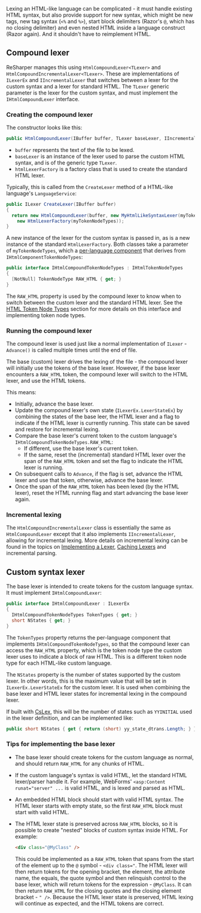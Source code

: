 [//]: # (title: Lexing HTML-Like Languages)

Lexing an HTML-like language can be complicated - it must handle existing HTML syntax, but also provide support for new syntax, which might be new tags, new tag syntax (`<%` and `%>`), start block delimiters (Razor's `@`, which has no closing delimiter) and even nested HTML inside a language construct (Razor again). And it shouldn't have to reimplement HTML.

## Compound lexer

ReSharper manages this using `HtmlCompoundLexer<TLexer>` and `HtmlCompoundIncrementalLexer<TLexer>`. These are implementations of `ILexerEx` and `IIncrementalLexer` that switches between a lexer for the custom syntax and a lexer for standard HTML. The `TLexer` generic parameter is the lexer for the custom syntax, and must implement the `IHtmlCompoundLexer` interface.

### Creating the compound lexer

The constructor looks like this:

```csharp
public HtmlCompoundLexer(IBuffer buffer, TLexer baseLexer, IIncrementalLexerFactory htmlLexerFactory)
```

* `buffer` represents the text of the file to be lexed.
* `baseLexer` is an instance of the lexer used to parse the custom HTML syntax, and is of the generic type `TLexer`.
* `htmlLexerFactory` is a factory class that is used to create the standard HTML lexer.

Typically, this is called from the `CreateLexer` method of a HTML-like language's `LanguageService`:

```csharp
public ILexer CreateLexer(IBuffer buffer)
{
  return new HtmlCompoundLexer(buffer, new MyHtmlLikeSyntaxLexer(myTokenNodeTypes, buffer),
    new HtmlLexerFactory(myTokenNodeTypes));
}
```

A new instance of the lexer for the custom syntax is passed in, as is a new instance of the standard `HtmlLexerFactory`. Both classes take a parameter of `myTokenNodeTypes`, which a [per-language component](Registration_PerLanguageComponents.md) that derives from `IHtmlComponentTokenNodeTypes`:

```csharp
public interface IHtmlCompoundTokenNodeTypes : IHtmlTokenNodeTypes
{
  [NotNull] TokenNodeType RAW_HTML { get; }
}
```

The `RAW_HTML` property is used by the compound lexer to know when to switch between the custom lexer and the standard HTML lexer. See the [HTML Token Node Types]() section for more details on this interface and implementing token node types.

### Running the compound lexer

The compound lexer is used just like a normal implementation of `ILexer` - `Advance()` is called multiple times until the end of file.

The base (custom) lexer drives the lexing of the file - the compound lexer will initially use the tokens of the base lexer. However, if the base lexer encounters a `RAW_HTML` token, the compound lexer will switch to the HTML lexer, and use the HTML tokens.

This means:

* Initially, advance the base lexer.
* Update the compound lexer's own state (`ILexerEx.LexerStateEx`) by combining the states of the base leer, the HTML lexer and a flag to indicate if the HTML lexer is currently running. This state can be saved and restore for incremental lexing.
* Compare the base lexer's current token to the custom language's `IHtmlCompoundTokenNodeTypes.RAW_HTML`:
    * If different, use the base lexer's current token.
    * If the same, reset the (incremental) standard HTML lexer over the span of the `RAW_HTML` token and set the flag to indicate the HTML lexer is running.
* On subsequent calls to `Advance`, if the flag is set, advance the HTML lexer and use that token, otherwise, advance the base lexer.
* Once the span of the `RAW_HTML` token has been lexed (by the HTML lexer), reset the HTML running flag and start advancing the base lexer again.

### Incremental lexing

The `HtmlCompoundIncrementalLexer` class is essentially the same as `HtmlCompoundLexer` except that it also implements `IIncrementalLexer`, allowing for incremental lexing. More details on incremental lexing can be found in the topics on [Implementing a Lexer](ImplementingLexers.md), [Caching Lexers](CachingLexers.md) and incremental parsing.

## Custom syntax lexer

The base lexer is intended to create tokens for the custom language syntax. It must implement `IHtmlCompoundLexer`:

```csharp
public interface IHtmlCompoundLexer : ILexerEx
{
  IHtmlCompoundTokenNodeTypes TokenTypes { get; }
  short NStates { get; }
}
```

The `TokenTypes` property returns the per-language component that implements `IHtmlCompoundTokenNodeTypes`, so that the compound lexer can access the `RAW_HTML` property, which is the token node type the custom lexer uses to indicate a block of raw HTML. This is a different token node type for each HTML-like custom language.

The `NStates` property is the number of states supported by the custom lexer. In other words, this is the maximum value that will be set in `ILexerEx.LexerStateEx` for the custom lexer. It is used when combining the base lexer and HTML lexer states for incremental lexing in the compound lexer.

If built with [CsLex](CsLex.md), this will be the number of states such as `YYINITIAL` used in the lexer definition, and can be implemented like:

```csharp
public short NStates { get { return (short) yy_state_dtrans.Length; } }
```

### Tips for implementing the base lexer

* The base lexer should create tokens for the custom language as normal, and should return `RAW_HTML` for any chunks of HTML.
* If the custom language's syntax is valid HTML, let the standard HTML lexer/parser handle it. For example, WebForms' `<asp:Content runat="server" ...` is valid HTML, and is lexed and parsed as HTML.
* An embedded HTML block should start with valid HTML syntax. The HTML lexer starts with empty state, so the first `RAW_HTML` block must start with valid HTML.
* The HTML lexer state is preserved across `RAW_HTML` blocks, so it is possible to create "nested" blocks of custom syntax inside HTML. For example:

    ```html
    <div class="@MyClass" />
    ```

    This could be implemented as a `RAW_HTML` token that spans from the start of the element up to the `@` symbol - `<div class="`. The HTML lexer will then return tokens for the opening bracket, the element, the attribute name, the equals, the quote symbol and then relinquish control to the base lexer, which will return tokens for the expression - `@MyClass`. It can then return `RAW_HTML` for the closing quotes and the closing element bracket - `" />`. Because the HTML lexer state is preserved, HTML lexing will continue as expected, and the HTML tokens are correct.
